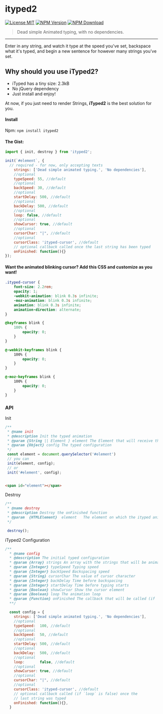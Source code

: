 # ityped2

[![License MIT](https://img.shields.io/npm/l/ityped2.svg)](https://github.com/zhuweiyou/ityped2/blob/master/LICENSE)
[![NPM Version](https://img.shields.io/npm/v/ityped2.svg)](https://www.npmjs.com/package/ityped2)
[![NPM Download](https://img.shields.io/npm/dt/ityped2.svg)](https://www.npmjs.com/package/ityped2)

> Dead simple Animated typing, with no dependencies.

---

Enter in any string, and watch it type at the speed you've set, backspace what it's typed,
and begin a new sentence for however many strings you've set.

## Why should you use iTyped2?
 * iTyped has a tiny size: 2.3kB
 * No jQuery dependency
 * Just install and enjoy!

At now, if you just need to render Strings, **iTyped2** is the best solution for you.


#### Install

Npm: `npm install ityped2` </br>


#### The Gist:

```javascript
import { init, destroy } from 'ityped2';

init(`#element`, {
  // required - for now, only accepting texts
    strings: ['Dead simple animated typing.', 'No dependencies'],
    //optional
    typeSpeed: 55, //default
    //optional
    backSpeed: 30, //default
    //optional
    startDelay: 500, //default
    //optional
    backDelay: 500, //default
    //optional
    loop: false, //default
    //optional    
    showCursor: true, //default
    //optional    
    cursorChar: "|", //default
    //optional
    cursorClass: 'ityped-cursor', //default
    // optional callback called once the last string has been typed
    onFinished: function(){}
});
```

#### Want the animated blinking cursor? Add this CSS and customize as you want!

```css
.ityped-cursor {
    font-size: 2.2rem;
    opacity: 1;
    -webkit-animation: blink 0.3s infinite;
    -moz-animation: blink 0.3s infinite;
    animation: blink 0.3s infinite;
    animation-direction: alternate;
}

@keyframes blink {
    100% {
        opacity: 0;
    }
}

@-webkit-keyframes blink {
    100% {
        opacity: 0;
    }
}

@-moz-keyframes blink {
    100% {
        opacity: 0;
    }
}
```

### API

 Init

```javascript
/**
 * @name init
 * @description Init the typed animation
 * @param {String || Element } element The Element that will receive the strings
 * @param {Object} config The typed configuration
 */
 const element = document.querySelector('#element')
 // you can
 init(element, config);
 // or
 init('#element', config);
```

```html

<span id="element"></span>

```

 Destroy

```javascript
/**
 * @name destroy
 * @description Destroy the onFinished function
 * @param  {HTMLElement}  element   The element on which the ityped animation is applied
 */

 destroy();
```

iTyped2 Configuration

```javascript
/**
  * @name config
  * @description The initial typed configuration
  * @param {Array} strings An array with the strings that will be animated
  * @param {Integer} typeSpeed Typing speed
  * @param {Integer} backSpeed Backspacing speed
  * @param {String} cursorChar The value of cursor character
  * @param {Integer} backDelay Time before backspacing
  * @param {Integer} startDelay Time before typing starts
  * @param {Boolean} showCursor Show the cursor element
  * @param {Boolean} loop The animation loop
  * @param {Function} onFinished The callback that will be called (if `loop` is false) once the last word is decremented
  **/

  const config = {
    strings: ['Dead simple animated typing.', 'No dependencies'],
    //optional
    typeSpeed:  100, //default
    //optional
    backSpeed:  50, //default
    //optional
    startDelay: 500, //default
    //optional
    backDelay:  500, //default
    //optional    
    loop:       false, //default
    //optional
    showCursor: true, //default
    //optional    
    cursorChar: "|", //default
    //optional
    cursorClass: 'ityped-cursor', //default
    // optional callback called (if `loop` is false) once the
    // last string was typed
    onFinished: function(){},
  }
```
